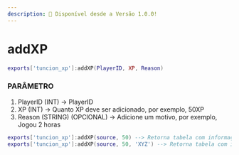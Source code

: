 ```yaml
---
description: 🔧 Disponível desde a Versão 1.0.0!
---
```


# addXP

```lua title="Export Syntax"
exports['tuncion_xp']:addXP(PlayerID, XP, Reason)
```

### PARÂMETRO

1. PlayerID <span className="color-blue">(INT)</span> <span className="color-orange">-> PlayerID</span>
2. XP <span className="color-blue">(INT)</span> <span className="color-orange">-> Quanto XP deve ser adicionado, por exemplo, 50XP</span>
3. Reason <span className="color-blue">(STRING) (OPCIONAL)</span> <span className="color-orange">-> Adicione um motivo, por exemplo, Jogou 2 horas</span>

```lua
exports['tuncion_xp']:addXP(source, 50) --> Retorna tabela com informações
exports['tuncion_xp']:addXP(source, 50, 'XYZ') --> Retorna tabela com informações
```